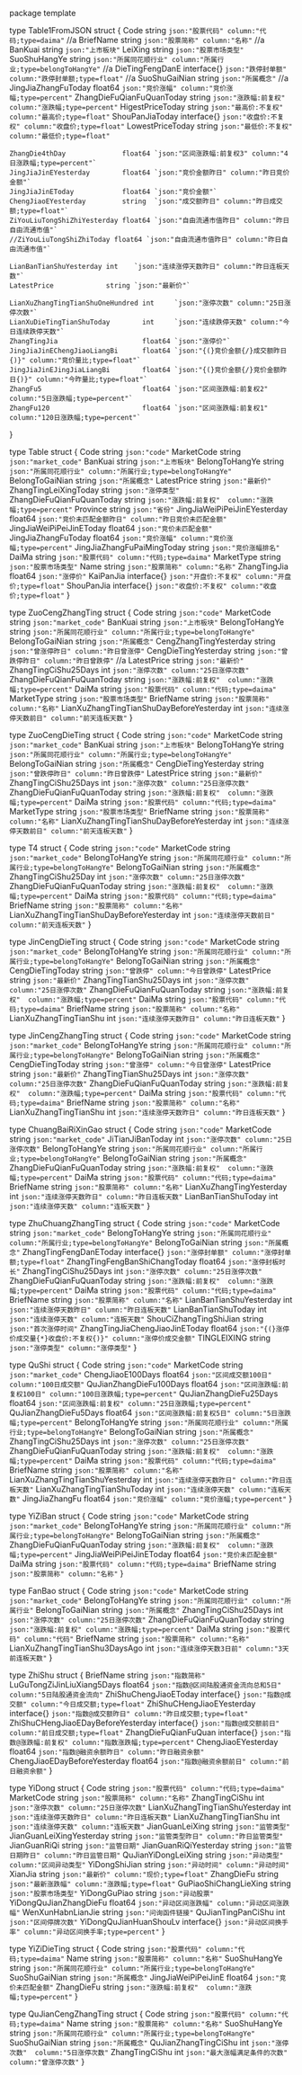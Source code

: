 package template

type Table1FromJSON struct {
	Code                      string      `json:"股票代码" column:"代码;type=daima"` //a
	BriefName                 string      `json:"股票简称" column:"名称"`            //a
	BanKuai                   string      `json:"上市板块"`
	LeiXing                   string      `json:"股票市场类型"`
	SuoShuHangYe              string      `json:"所属同花顺行业" column:"所属行业;type=belongToHangYe"` //a
	DieTingFengDanE           interface{} `json:"跌停封单额" column:"跌停封单额;type=float"`           //a
	SuoShuGaiNian             string      `json:"所属概念"`                                      //a
	JingJiaZhangFuToday       float64     `json:"竞价涨幅" column:"竞价涨幅;type=percent"`
	ZhangDieFuQianFuQuanToday string      `json:"涨跌幅:前复权"  column:"涨跌幅;type=percent"`
	HigestPriceToday          string      `json:"最高价:不复权" column:"最高价;type=float"`
	ShouPanJiaToday           interface{} `json:"收盘价:不复权" column:"收盘价;type=float"`
	LowestPriceToday          string      `json:"最低价:不复权" column:"最低价;type=float"`

	ZhangDie4thDay              float64 `json:"区间涨跌幅:前复权3" column:"4日涨跌幅;type=percent"`
	JingJiaJinEYesterday        float64 `json:"竞价金额昨日" column:"昨日竞价金额"`
	JingJiaJinEToday            float64 `json:"竞价金额"`
	ChengJiaoEYesterday         string  `json:"成交额昨日" column:"昨日成交额;type=float"`
	ZiYouLiuTongShiZhiYesterday float64 `json:"自由流通市值昨日" column:"昨日自由流通市值"`
	//ZiYouLiuTongShiZhiToday float64 `json:"自由流通市值昨日" column:"昨日自由流通市值"`

	LianBanTianShuYesterday int    `json:"连续涨停天数昨日" column:"昨日连板天数"`
	LatestPrice             string `json:"最新价"`

	LianXuZhangTingTianShuOneHundred int     `json:"涨停次数" column:"25日涨停次数"`
	LianXuDieTingTianShuToday        int     `json:"连续跌停天数" column:"今日连续跌停天数"`
	ZhangTingJia                     float64 `json:"涨停价"`
	JingJiaJinEChengJiaoLiangBi      float64 `json:"{(}竞价金额{/}成交额昨日{)}" column:"竞价量比;type=float"`
	JingJiaJinEJingJiaLiangBi        float64 `json:"{(}竞价金额{/}竞价金额昨日{)}" column:"今昨量比;type=float"`
	ZhangFu5                         float64 `json:"区间涨跌幅:前复权2" column:"5日涨跌幅;type=percent"`
	ZhangFu120                       float64 `json:"区间涨跌幅:前复权1" column:"120日涨跌幅;type=percent"`
}

type Table struct {
	Code                         string      `json:"code"`
	MarketCode                   string      `json:"market_code"`
	BanKuai                      string      `json:"上市板块"`
	BelongToHangYe               string      `json:"所属同花顺行业" column:"所属行业;type=belongToHangYe"`
	BelongToGaiNian              string      `json:"所属概念"`
	LatestPrice                  string      `json:"最新价"`
	ZhangTingLeiXingToday        string      `json:"涨停类型"`
	ZhangDieFuQianFuQuanToday    string      `json:"涨跌幅:前复权"  column:"涨跌幅;type=percent"`
	Province                     string      `json:"省份"`
	JingJiaWeiPiPeiJinEYesterday float64     `json:"竞价未匹配金额昨日" column:"昨日竞价未匹配金额"`
	JingJiaWeiPiPeiJinEToday     float64     `json:"竞价未匹配金额"`
	JingJiaZhangFuToday          float64     `json:"竞价涨幅" column:"竞价涨幅;type=percent"`
	JingJiaZhangFuPaiMingToday   string      `json:"竞价涨幅排名"`
	DaiMa                        string      `json:"股票代码" column:"代码;type=daima"`
	MarketType                   string      `json:"股票市场类型"`
	Name                         string      `json:"股票简称" column:"名称"`
	ZhangTingJia                 float64     `json:"涨停价"`
	KaiPanJia                    interface{} `json:"开盘价:不复权" column:"开盘价;type=float"`
	ShouPanJia                   interface{} `json:"收盘价:不复权" column:"收盘价;type=float"`
}

type ZuoCengZhangTing struct {
	Code                                     string `json:"code"`
	MarketCode                               string `json:"market_code"`
	BanKuai                                  string `json:"上市板块"`
	BelongToHangYe                           string `json:"所属同花顺行业" column:"所属行业;type=belongToHangYe"`
	BelongToGaiNian                          string `json:"所属概念"`
	CengZhangTingYesterday                   string `json:"曾涨停昨日" column:"昨日曾涨停"`
	CengDieTingYesterday                     string `json:"曾跌停昨日" column:"昨日曾跌停"` //a
	LatestPrice                              string `json:"最新价"`
	ZhangTingCiShu25Days                     int    `json:"涨停次数" column:"25日涨停次数"`
	ZhangDieFuQianFuQuanToday                string `json:"涨跌幅:前复权"  column:"涨跌幅;type=percent"`
	DaiMa                                    string `json:"股票代码" column:"代码;type=daima"`
	MarketType                               string `json:"股票市场类型"`
	BriefName                                string `json:"股票简称" column:"名称"`
	LianXuZhangTingTianShuDayBeforeYesterday int    `json:"连续涨停天数前日" column:"前天连板天数"`
}

type ZuoCengDieTing struct {
	Code                                     string `json:"code"`
	MarketCode                               string `json:"market_code"`
	BanKuai                                  string `json:"上市板块"`
	BelongToHangYe                           string `json:"所属同花顺行业" column:"所属行业;type=belongToHangYe"`
	BelongToGaiNian                          string `json:"所属概念"`
	CengDieTingYesterday                     string `json:"曾跌停昨日" column:"昨日曾跌停"`
	LatestPrice                              string `json:"最新价"`
	ZhangTingCiShu25Days                     int    `json:"涨停次数" column:"25日涨停次数"`
	ZhangDieFuQianFuQuanToday                string `json:"涨跌幅:前复权"  column:"涨跌幅;type=percent"`
	DaiMa                                    string `json:"股票代码" column:"代码;type=daima"`
	MarketType                               string `json:"股票市场类型"`
	BriefName                                string `json:"股票简称" column:"名称"`
	LianXuZhangTingTianShuDayBeforeYesterday int    `json:"连续涨停天数前日" column:"前天连板天数"`
}

type T4 struct {
	Code                                     string `json:"code"`
	MarketCode                               string `json:"market_code"`
	BelongToHangYe                           string `json:"所属同花顺行业" column:"所属行业;type=belongToHangYe"`
	BelongToGaiNian                          string `json:"所属概念"`
	ZhangTingCiShu25Day                      int    `json:"涨停次数" column:"25日涨停次数"`
	ZhangDieFuQianFuQuanToday                string `json:"涨跌幅:前复权"  column:"涨跌幅;type=percent"`
	DaiMa                                    string `json:"股票代码" column:"代码;type=daima"`
	BriefName                                string `json:"股票简称" column:"名称"`
	LianXuZhangTingTianShuDayBeforeYesterday int    `json:"连续涨停天数前日" column:"前天连板天数"`
}

type JinCengDieTing struct {
	Code                      string `json:"code"`
	MarketCode                string `json:"market_code"`
	BelongToHangYe            string `json:"所属同花顺行业" column:"所属行业;type=belongToHangYe"`
	BelongToGaiNian           string `json:"所属概念"`
	CengDieTingToday          string `json:"曾跌停" column:"今日曾跌停"`
	LatestPrice               string `json:"最新价"`
	ZhangTingTianShu25Days    int    `json:"涨停次数" column:"25日涨停次数"`
	ZhangDieFuQianFuQuanToday string `json:"涨跌幅:前复权"  column:"涨跌幅;type=percent"`
	DaiMa                     string `json:"股票代码" column:"代码;type=daima"`
	BriefName                 string `json:"股票简称" column:"名称"`
	LianXuZhangTingTianShu    int    `json:"连续涨停天数昨日" column:"昨日连板天数"`
}

type JinCengZhangTing struct {
	Code                      string `json:"code"`
	MarketCode                string `json:"market_code"`
	BelongToHangYe            string `json:"所属同花顺行业" column:"所属行业;type=belongToHangYe"`
	BelongToGaiNian           string `json:"所属概念"`
	CengDieTingToday          string `json:"曾涨停" column:"今日曾涨停"`
	LatestPrice               string `json:"最新价"`
	ZhangTingTianShu25Days    int    `json:"涨停次数" column:"25日涨停次数"`
	ZhangDieFuQianFuQuanToday string `json:"涨跌幅:前复权"  column:"涨跌幅;type=percent"`
	DaiMa                     string `json:"股票代码" column:"代码;type=daima"`
	BriefName                 string `json:"股票简称" column:"名称"`
	LianXuZhangTingTianShu    int    `json:"连续涨停天数昨日" column:"昨日连板天数"`
}

type ChuangBaiRiXinGao struct {
	Code                      string `json:"code"`
	MarketCode                string `json:"market_code"`
	JiTianJiBanToday          int    `json:"涨停次数" column:"25日涨停次数"`
	BelongToHangYe            string `json:"所属同花顺行业" column:"所属行业;type=belongToHangYe"`
	BelongToGaiNian           string `json:"所属概念"`
	ZhangDieFuQianFuQuanToday string `json:"涨跌幅:前复权"  column:"涨跌幅;type=percent"`
	DaiMa                     string `json:"股票代码" column:"代码;type=daima"`
	BriefName                 string `json:"股票简称" column:"名称"`
	LianXuZhangTingYesterday  int    `json:"连续涨停天数昨日" column:"昨日连板天数"`
	LianBanTianShuToday       int    `json:"连续涨停天数" column:"连板天数"`
}

type ZhuChuangZhangTing struct {
	Code                           string      `json:"code"`
	MarketCode                     string      `json:"market_code"`
	BelongToHangYe                 string      `json:"所属同花顺行业" column:"所属行业;type=belongToHangYe"`
	BelongToGaiNian                string      `json:"所属概念"`
	ZhangTingFengDanEToday         interface{} `json:"涨停封单额" column:"涨停封单额;type=float"`
	ZhangTingFengBanShiChangToday  float64     `json:"涨停封板时长"`
	ZhangTingCiShu25Days           int         `json:"涨停次数" column:"25日涨停次数"`
	ZhangDieFuQianFuQuanToday      string      `json:"涨跌幅:前复权"  column:"涨跌幅;type=percent"`
	DaiMa                          string      `json:"股票代码" column:"代码;type=daima"`
	BriefName                      string      `json:"股票简称" column:"名称"`
	LianBanTianShuYesterday        int         `json:"连续涨停天数昨日" column:"昨日连板天数"`
	LianBanTianShuToday            int         `json:"连续涨停天数" column:"连板天数"`
	ShouCiZhangTingShiJian         string      `json:"首次涨停时间"`
	ZhangTingJiaChengJiaoJinEToday float64     `json:"{(}涨停价成交量{*}收盘价:不复权{)}" column:"涨停价成交金额"`
	TINGLEIXING                    string      `json:"涨停类型" column:"涨停类型"`
}

type QuShi struct {
	Code                            string  `json:"code"`
	MarketCode                      string  `json:"market_code"`
	ChengJiaoE100Days               float64 `json:"区间成交额100日" column:"100日成交额"`
	QuJianZhangDieFu100Days         float64 `json:"区间涨跌幅:前复权100日" column:"100日涨跌幅;type=percent"`
	QuJianZhangDieFu25Days          float64 `json:"区间涨跌幅:前复权" column:"25日涨跌幅;type=percent"`
	QuJianZhangDieFu5Days           float64 `json:"区间涨跌幅:前复权5日" column:"5日涨跌幅;type=percent"`
	BelongToHangYe                  string  `json:"所属同花顺行业" column:"所属行业;type=belongToHangYe"`
	BelongToGaiNian                 string  `json:"所属概念"`
	ZhangTingCiShu25Days            int     `json:"涨停次数" column:"25日涨停次数"`
	ZhangDieFuQianFuQuanToday       string  `json:"涨跌幅:前复权"  column:"涨跌幅;type=percent"`
	DaiMa                           string  `json:"股票代码" column:"代码;type=daima"`
	BriefName                       string  `json:"股票简称" column:"名称"`
	LianXuZhangTingTianShuYesterday int     `json:"连续涨停天数昨日" column:"昨日连板天数"`
	LianXuZhangTingTianShuToday     int     `json:"连续涨停天数" column:"连板天数"`
	JingJiaZhangFu                  float64 `json:"竞价涨幅" column:"竞价涨幅;type=percent"`
}

type YiZiBan struct {
	Code                      string  `json:"code"`
	MarketCode                string  `json:"market_code"`
	BelongToHangYe            string  `json:"所属同花顺行业" column:"所属行业;type=belongToHangYe"`
	BelongToGaiNian           string  `json:"所属概念"`
	ZhangDieFuQianFuQuanToday string  `json:"涨跌幅:前复权"  column:"涨跌幅;type=percent"`
	JingJiaWeiPiPeiJinEToday  float64 `json:"竞价未匹配金额"`
	DaiMa                     string  `json:"股票代码" column:"代码;type=daima"`
	BriefName                 string  `json:"股票简称" column:"名称"`
}

type FanBao struct {
	Code                           string `json:"code"`
	MarketCode                     string `json:"market_code"`
	BelongToHangYe                 string `json:"所属同花顺行业" column:"所属行业"`
	BelongToGaiNian                string `json:"所属概念"`
	ZhangTingCiShu25Days           int    `json:"涨停次数" column:"25日涨停次数"`
	ZhangDieFuQianFuQuanToday      string `json:"涨跌幅:前复权" column:"涨跌幅;type=percent"`
	DaiMa                          string `json:"股票代码" column:"代码"`
	BriefName                      string `json:"股票简称" column:"名称"`
	LianXuZhangTingTianShu3DaysAgo int    `json:"连续涨停天数3日前" column:"3天前连板天数"`
}

type ZhiShu struct {
	BriefName                          string      `json:"指数简称"`
	LuGuTongZiJinLiuXiang5Days         float64     `json:"指数@区间陆股通资金流向总和5日" column:"5日陆股通资金流向"`
	ZhiShuChengJiaoEToday              interface{} `json:"指数@成交额" column:"今日成交额;type=float"`
	ZhiShuCHengJiaoEYesterday          interface{} `json:"指数@成交额昨日" column:"昨日成交额;type=float"`
	ZhiShuCHengJiaoEDayBeforeYesterday interface{} `json:"指数@成交额前日" column:"前日成交额;type=float"`
	ZhangDieFuQianFuQuan               interface{} `json:"指数@涨跌幅:前复权" column:"指数涨跌幅;type=percent"`
	ChengJiaoEYesterday                float64     `json:"指数@融资余额昨日" column:"昨日融资余额"`
	ChengJiaoEDayBeforeYesterday       float64     `json:"指数@融资余额前日" column:"前日融资余额"`
}

type YiDong struct {
	Code                            string      `json:"股票代码" column:"代码;type=daima"`
	MarketCode                      string      `json:"股票简称" column:"名称"`
	ZhangTingCiShu                  int         `json:"涨停次数" column:"25日涨停次数"`
	LianXuZhangTingTianShuYesterday int         `json:"连续涨停天数昨日" column:"昨日连板天数"`
	LianXuZhangTingTianShu          int         `json:"连续涨停天数" column:"连板天数"`
	JianGuanLeiXing                 string      `json:"监管类型"`
	JianGuanLeiXingYesterday        string      `json:"监管类型昨日" column:"昨日监管类型"`
	JianGuanRiQi                    string      `json:"监管日期"`
	JianGuanRiQiYesterday           string      `json:"监管日期昨日" column:"昨日监管日期"`
	QuJianYiDongLeiXing             string      `json:"异动类型" column:"区间异动类型"`
	YiDongShiJian                   string      `json:"异动时间" column:"异动时间"`
	XianJia                         string      `json:"最新价" column:"现价;type=float"`
	ZhangDieFu                      string      `json:"最新涨跌幅" column:"涨跌幅;type=float"`
	GuPiaoShiChangLieXing           string      `json:"股票市场类型"`
	YiDongGuPiao                    string      `json:"异动股票"`
	YiDongQuJianZhangDieFu          float64     `json:"异动区间涨跌幅" column:"异动区间涨跌幅"`
	WenXunHabnLianJie               string      `json:"问询函件链接"`
	QuJianTingPanCiShu              int         `json:"区间停牌次数"`
	YiDongQuJianHuanShouLv          interface{} `json:"异动区间换手率" column:"异动区间换手率;type=percent"`
}

type YiZiDieTing struct {
	Code                string  `json:"股票代码" column:"代码;type=daima"`
	Name                string  `json:"股票简称" column:"名称"`
	SuoShuHangYe        string  `json:"所属同花顺行业" column:"所属行业;type=belongToHangYe"`
	SuoShuGaiNian       string  `json:"所属概念"`
	JingJiaWeiPiPeiJinE float64 `json:"竞价未匹配金额"`
	ZhangDieFu          string  `json:"涨跌幅:前复权"  column:"涨跌幅;type=percent"`
}

type QuJianCengZhangTing struct {
	Code                 string `json:"股票代码" column:"代码;type=daima"`
	Name                 string `json:"股票简称" column:"名称"`
	SuoShuHangYe         string `json:"所属同花顺行业" column:"所属行业;type=belongToHangYe"`
	SuoShuGaiNian        string `json:"所属概念"`
	QuJianZhangTingCiShu int    `json:"涨停次数"  column:"5日涨停次数"`
	ZhangTingCiShu       int    `json:"最大涨幅满足条件的次数"  column:"曾涨停次数"`
}
